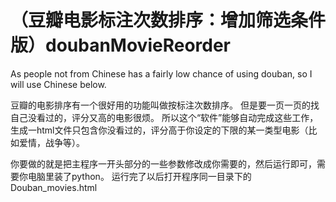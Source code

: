 （豆瓣电影标注次数排序：增加筛选条件版）doubanMovieReorder
==================

As people not from Chinese has a fairly low chance of using douban, so I will use Chinese below. 

豆瓣的电影排序有一个很好用的功能叫做按标注次数排序。
但是要一页一页的找自己没看过的，评分又高的电影很烦。
所以这个“软件”能够自动完成这些工作，生成一html文件只包含你没看过的，评分高于你设定的下限的某一类型电影（比如爱情，战争等）。


你要做的就是把主程序一开头部分的一些参数修改成你需要的，然后运行即可，需要你电脑里装了python。
运行完了以后打开程序同一目录下的Douban_movies.html
